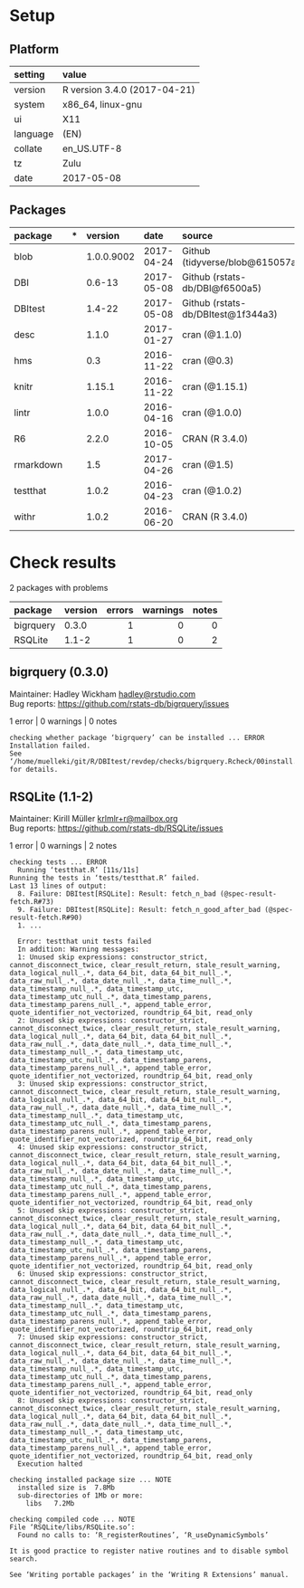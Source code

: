 # Setup

## Platform

|setting  |value                        |
|:--------|:----------------------------|
|version  |R version 3.4.0 (2017-04-21) |
|system   |x86_64, linux-gnu            |
|ui       |X11                          |
|language |(EN)                         |
|collate  |en_US.UTF-8                  |
|tz       |Zulu                         |
|date     |2017-05-08                   |

## Packages

|package   |*  |version    |date       |source                             |
|:---------|:--|:----------|:----------|:----------------------------------|
|blob      |   |1.0.0.9002 |2017-04-24 |Github (tidyverse/blob@615057a)    |
|DBI       |   |0.6-13     |2017-05-08 |Github (rstats-db/DBI@f6500a5)     |
|DBItest   |   |1.4-22     |2017-05-08 |Github (rstats-db/DBItest@1f344a3) |
|desc      |   |1.1.0      |2017-01-27 |cran (@1.1.0)                      |
|hms       |   |0.3        |2016-11-22 |cran (@0.3)                        |
|knitr     |   |1.15.1     |2016-11-22 |cran (@1.15.1)                     |
|lintr     |   |1.0.0      |2016-04-16 |cran (@1.0.0)                      |
|R6        |   |2.2.0      |2016-10-05 |CRAN (R 3.4.0)                     |
|rmarkdown |   |1.5        |2017-04-26 |cran (@1.5)                        |
|testthat  |   |1.0.2      |2016-04-23 |cran (@1.0.2)                      |
|withr     |   |1.0.2      |2016-06-20 |CRAN (R 3.4.0)                     |

# Check results

2 packages with problems

|package   |version | errors| warnings| notes|
|:---------|:-------|------:|--------:|-----:|
|bigrquery |0.3.0   |      1|        0|     0|
|RSQLite   |1.1-2   |      1|        0|     2|

## bigrquery (0.3.0)
Maintainer: Hadley Wickham <hadley@rstudio.com>  
Bug reports: https://github.com/rstats-db/bigrquery/issues

1 error  | 0 warnings | 0 notes

```
checking whether package ‘bigrquery’ can be installed ... ERROR
Installation failed.
See ‘/home/muelleki/git/R/DBItest/revdep/checks/bigrquery.Rcheck/00install.out’ for details.
```

## RSQLite (1.1-2)
Maintainer: Kirill Müller <krlmlr+r@mailbox.org>  
Bug reports: https://github.com/rstats-db/RSQLite/issues

1 error  | 0 warnings | 2 notes

```
checking tests ... ERROR
  Running ‘testthat.R’ [11s/11s]
Running the tests in ‘tests/testthat.R’ failed.
Last 13 lines of output:
  8. Failure: DBItest[RSQLite]: Result: fetch_n_bad (@spec-result-fetch.R#73) 
  9. Failure: DBItest[RSQLite]: Result: fetch_n_good_after_bad (@spec-result-fetch.R#90) 
  1. ...
  
  Error: testthat unit tests failed
  In addition: Warning messages:
  1: Unused skip expressions: constructor_strict, cannot_disconnect_twice, clear_result_return, stale_result_warning, data_logical_null_.*, data_64_bit, data_64_bit_null_.*, data_raw_null_.*, data_date_null_.*, data_time_null_.*, data_timestamp_null_.*, data_timestamp_utc, data_timestamp_utc_null_.*, data_timestamp_parens, data_timestamp_parens_null_.*, append_table_error, quote_identifier_not_vectorized, roundtrip_64_bit, read_only 
  2: Unused skip expressions: constructor_strict, cannot_disconnect_twice, clear_result_return, stale_result_warning, data_logical_null_.*, data_64_bit, data_64_bit_null_.*, data_raw_null_.*, data_date_null_.*, data_time_null_.*, data_timestamp_null_.*, data_timestamp_utc, data_timestamp_utc_null_.*, data_timestamp_parens, data_timestamp_parens_null_.*, append_table_error, quote_identifier_not_vectorized, roundtrip_64_bit, read_only 
  3: Unused skip expressions: constructor_strict, cannot_disconnect_twice, clear_result_return, stale_result_warning, data_logical_null_.*, data_64_bit, data_64_bit_null_.*, data_raw_null_.*, data_date_null_.*, data_time_null_.*, data_timestamp_null_.*, data_timestamp_utc, data_timestamp_utc_null_.*, data_timestamp_parens, data_timestamp_parens_null_.*, append_table_error, quote_identifier_not_vectorized, roundtrip_64_bit, read_only 
  4: Unused skip expressions: constructor_strict, cannot_disconnect_twice, clear_result_return, stale_result_warning, data_logical_null_.*, data_64_bit, data_64_bit_null_.*, data_raw_null_.*, data_date_null_.*, data_time_null_.*, data_timestamp_null_.*, data_timestamp_utc, data_timestamp_utc_null_.*, data_timestamp_parens, data_timestamp_parens_null_.*, append_table_error, quote_identifier_not_vectorized, roundtrip_64_bit, read_only 
  5: Unused skip expressions: constructor_strict, cannot_disconnect_twice, clear_result_return, stale_result_warning, data_logical_null_.*, data_64_bit, data_64_bit_null_.*, data_raw_null_.*, data_date_null_.*, data_time_null_.*, data_timestamp_null_.*, data_timestamp_utc, data_timestamp_utc_null_.*, data_timestamp_parens, data_timestamp_parens_null_.*, append_table_error, quote_identifier_not_vectorized, roundtrip_64_bit, read_only 
  6: Unused skip expressions: constructor_strict, cannot_disconnect_twice, clear_result_return, stale_result_warning, data_logical_null_.*, data_64_bit, data_64_bit_null_.*, data_raw_null_.*, data_date_null_.*, data_time_null_.*, data_timestamp_null_.*, data_timestamp_utc, data_timestamp_utc_null_.*, data_timestamp_parens, data_timestamp_parens_null_.*, append_table_error, quote_identifier_not_vectorized, roundtrip_64_bit, read_only 
  7: Unused skip expressions: constructor_strict, cannot_disconnect_twice, clear_result_return, stale_result_warning, data_logical_null_.*, data_64_bit, data_64_bit_null_.*, data_raw_null_.*, data_date_null_.*, data_time_null_.*, data_timestamp_null_.*, data_timestamp_utc, data_timestamp_utc_null_.*, data_timestamp_parens, data_timestamp_parens_null_.*, append_table_error, quote_identifier_not_vectorized, roundtrip_64_bit, read_only 
  8: Unused skip expressions: constructor_strict, cannot_disconnect_twice, clear_result_return, stale_result_warning, data_logical_null_.*, data_64_bit, data_64_bit_null_.*, data_raw_null_.*, data_date_null_.*, data_time_null_.*, data_timestamp_null_.*, data_timestamp_utc, data_timestamp_utc_null_.*, data_timestamp_parens, data_timestamp_parens_null_.*, append_table_error, quote_identifier_not_vectorized, roundtrip_64_bit, read_only 
  Execution halted

checking installed package size ... NOTE
  installed size is  7.8Mb
  sub-directories of 1Mb or more:
    libs   7.2Mb

checking compiled code ... NOTE
File ‘RSQLite/libs/RSQLite.so’:
  Found no calls to: ‘R_registerRoutines’, ‘R_useDynamicSymbols’

It is good practice to register native routines and to disable symbol
search.

See ‘Writing portable packages’ in the ‘Writing R Extensions’ manual.
```

